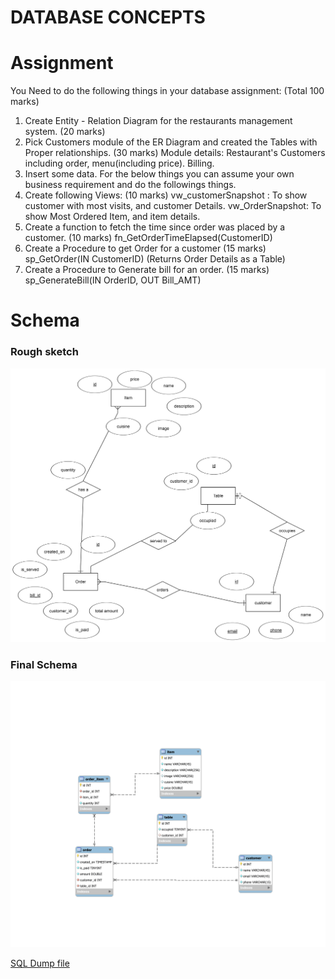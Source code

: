 # DATABASE CONCEPTS

# [](#header-2) Assignment

You Need to do the following things in your database assignment: (Total 100 marks)
1. Create Entity - Relation Diagram for the restaurants management system. (20 marks)
2. Pick Customers module of the ER Diagram and created the Tables with Proper relationships. (30 marks)
Module details: Restaurant's Customers including order, menu(including price). Billing.
3. Insert some data.
For the below things you can assume your own business requirement and do the followings things.
5. Create following Views: (10 marks)
vw_customerSnapshot : To show customer with most visits, and customer Details.
vw_OrderSnapshot: To show Most Ordered Item, and item details.
6. Create a function to fetch the time since order was placed by a customer. (10 marks)
fn_GetOrderTimeElapsed(CustomerID)
7. Create a Procedure to get Order for a customer (15 marks)
sp_GetOrder(IN CustomerID) (Returns Order Details as a Table)
8. Create a Procedure to Generate bill for an order. (15 marks)
sp_GenerateBill(IN OrderID, OUT Bill_AMT)

# [](#header-2) Schema

### Rough sketch

![](https://github.com/yogeshwarreddy/database_concepts/blob/master/assignments/ER%20diagram%20drawn%20in%20class.png)


### Final Schema

![](https://github.com/yogeshwarreddy/database_concepts/blob/master/assignments/EER%20diagram.png)


[SQL Dump file](https://github.com/yogeshwarreddy/database_concepts/blob/master/assignments/restaurant_db_dump.sql)
